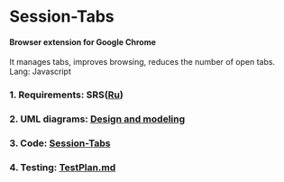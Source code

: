 # Session-Tabs
#### Browser extension for Google Chrome
It manages tabs, improves browsing, reduces the number of open tabs.
Lang: Javascript   
### 1. Requirements: SRS([Ru](https://github.com/pobozhnaya18/Session-Tabs/blob/master/Documents/%D0%A2%D1%80%D0%B5%D0%B1%D0%BE%D0%B2%D0%B0%D0%BD%D0%B8%D1%8F%20%D0%BA%20%D0%BF%D1%80%D0%BE%D0%B5%D0%BA%D1%82%D1%83.md))

### 2. UML diagrams: [Design and modeling](https://github.com/pobozhnaya18/Session-Tabs/tree/master/Design%20and%20modeling)

### 3. Code: [Session-Tabs](https://github.com/pobozhnaya18/Session-Tabs/tree/master/Application/Session-Tab)

### 4. Testing: [TestPlan.md](https://github.com/pobozhnaya18/Session-Tabs/blob/master/Testing/TestPlan.md)
